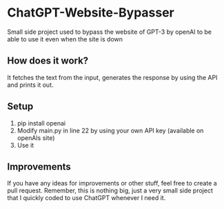 # ChatGPT-Website-Bypasser
Small side project used to bypass the website of GPT-3 by openAI to be able to use it even when the site is down
## How does it work?
It fetches the text from the input, generates the response by using the API and prints it out.
## Setup
1. pip install openai
2. Modify main.py in line 22 by using your own API key (available on openAIs site)
3. Use it
## Improvements
If you have any ideas for improvements or other stuff, feel free to create a pull request.
Remember, this is nothing big, just a very small side project that I quickly coded to use ChatGPT whenever I need it.
